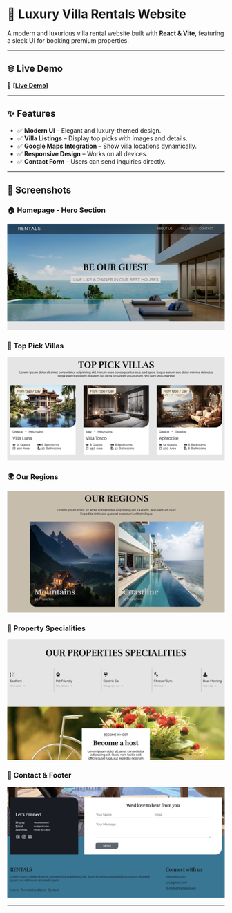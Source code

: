 # 🏡 Luxury Villa Rentals Website

A modern and luxurious villa rental website built with **React & Vite**, featuring a sleek UI for booking premium properties.


---

## 🌐 Live Demo
🔗 **[[Live Demo](https://anurag24s.github.io/Rental/)]**

---

## ✨ Features

- ✅ **Modern UI** – Elegant and luxury-themed design.
- ✅ **Villa Listings** – Display top picks with images and details.
- ✅ **Google Maps Integration** – Show villa locations dynamically.
- ✅ **Responsive Design** – Works on all devices.
- ✅ **Contact Form** – Users can send inquiries directly.

---

## 📸 Screenshots

### 🏠 Homepage - Hero Section
![Hero Section](./assets/hero.png)

### 🏡 Top Pick Villas
![Top Pick Villas](./assets/villas.png)

### 🌍 Our Regions
![Regions](./assets/regions.png)

### 🏡 Property Specialities
![Specialities](./assets/specialities.png)

### 📩 Contact & Footer
![Contact](./assets/contact.png)

---
